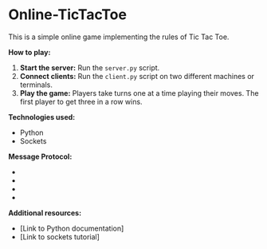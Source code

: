 # Online-TicTacToe
This is a simple online game implementing the rules of Tic Tac Toe.

**How to play:**
1. **Start the server:** Run the `server.py` script.
2. **Connect clients:** Run the `client.py` script on two different machines or terminals.
3. **Play the game:** Players take turns one at a time playing their moves. The first player to get three in a row wins.

**Technologies used:**
* Python
* Sockets

**Message Protocol:** <Protocol> <Protocol Specific Data if needed>
* <Connect>
* <Quit>
* <Spectate>
* <Move> <Where on board to play move>

**Additional resources:**
* [Link to Python documentation]
* [Link to sockets tutorial]
